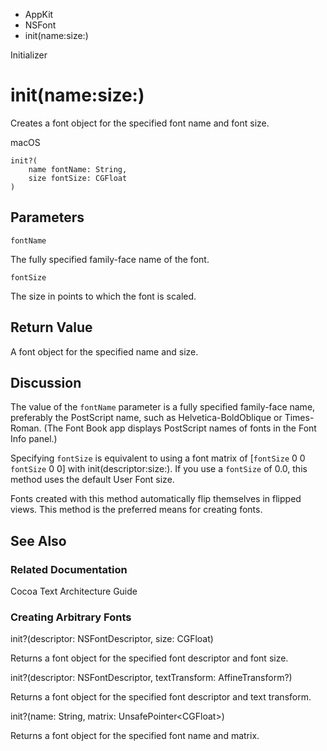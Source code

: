 

- AppKit
- NSFont
-  init(name:size:) 

Initializer

# init(name:size:)

Creates a font object for the specified font name and font size.

macOS

``` source
init?(
    name fontName: String,
    size fontSize: CGFloat
)
```

## Parameters 

`fontName`  

The fully specified family-face name of the font.

`fontSize`  

The size in points to which the font is scaled.

## Return Value

A font object for the specified name and size.

## Discussion

The value of the `fontName` parameter is a fully specified family-face name, preferably the PostScript name, such as Helvetica-BoldOblique or Times-Roman. (The Font Book app displays PostScript names of fonts in the Font Info panel.)

Specifying `fontSize` is equivalent to using a font matrix of \[`fontSize` 0 0 `fontSize` 0 0\] with init(descriptor:size:). If you use a `fontSize` of 0.0, this method uses the default User Font size.

Fonts created with this method automatically flip themselves in flipped views. This method is the preferred means for creating fonts.

## See Also

### Related Documentation

Cocoa Text Architecture Guide

### Creating Arbitrary Fonts

init?(descriptor: NSFontDescriptor, size: CGFloat)

Returns a font object for the specified font descriptor and font size.

init?(descriptor: NSFontDescriptor, textTransform: AffineTransform?)

Returns a font object for the specified font descriptor and text transform.

init?(name: String, matrix: UnsafePointer&lt;CGFloat>)

Returns a font object for the specified font name and matrix.

